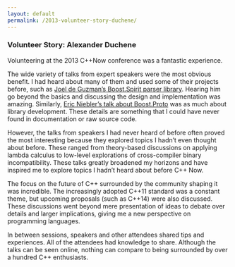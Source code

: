 ```yaml
---
layout: default
permalink: /2013-volunteer-story-duchene/
---
```


### Volunteer Story: Alexander Duchene

<!---
/images/alexander_duchene.jpg
Alexander Duchene was an undergraduate at Louisiana State University when he attended C++Now 2013 as a volunteer.
-->
 
Volunteering at the 2013 C++Now conference was a fantastic experience.

The wide variety of talks from expert speakers were the most obvious benefit. I had heard about many of them and used some of their projects before, such as [Joel de Guzman’s Boost.Spirit parser library](http://www.youtube.com/watch?v=XZKZZy_v7hE). Hearing him go beyond the basics and discussing the design and implementation was amazing. Similarly, [Eric Niebler’s talk about Boost.Proto](http://www.youtube.com/watch?v=JF6YM0XzHnE) was as much about library development. These details are something that I could have never found in documentation or raw source code.

However, the talks from speakers I had never heard of before often proved the most interesting because they explored topics I hadn’t even thought about before. These ranged from theory-based discussions on applying lambda calculus to low-level explorations of cross-compiler binary incompatibility. These talks greatly broadened my horizons and have inspired me to explore topics I hadn’t heard about before C++ Now.

The focus on the future of C++ surrounded by the community shaping it was incredible. The increasingly adopted C++11 standard was a constant theme, but upcoming proposals (such as C++14) were also discussed. These discussions went beyond mere presentation of ideas to debate over details and larger implications, giving me a new perspective on programming languages.

In between sessions, speakers and other attendees shared tips and experiences. All of the attendees had knowledge to share. Although the talks can be seen online, nothing can compare to being surrounded by over a hundred C++ enthusiasts.
 
